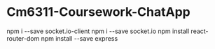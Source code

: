 # Cm6311-Coursework-ChatApp

npm i --save socket.io-client 
npm i --save socket.io
npm install react-router-dom
npm install --save express